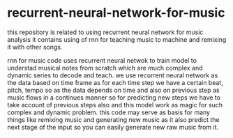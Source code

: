 # recurrent-neural-network-for-music
this repository is related to using recurrent neural network  for music analysis it contains using of rnn for teaching music to machine and remixing it with other songs.   
 
rnn for music code uses recurrent neural netwok to train model to understad musical notes from scratch which are much complex and dynamic series to decode and teach. we use recurrent neural network as the data based on time frame as for each time step we have a certain beat, pitch, tempo so as the data depends on time and also on previous step as music flows in a continues manner so for predicting new steps we have to take account of previous steps also and this model work as magic for such complex and dynamic problem. this code may serve as basis for many things like remixing music and generating new music as it also predict the next stage of the input so you can easily generate new raw music from it.
